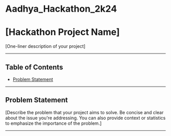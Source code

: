 # Aadhya_Hackathon_2k24

# [Hackathon Project Name]

[One-liner description of your project]

---

## Table of Contents

- [Problem Statement](#problem-statement)


---

## Problem Statement

[Describe the problem that your project aims to solve. Be concise and clear about the issue you're addressing. You can also provide context or statistics to emphasize the importance of the problem.]

---


